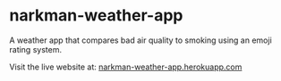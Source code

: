 # narkman-weather-app
 A weather app that compares bad air quality to smoking using an emoji rating system. 
 
 Visit the live website at: [narkman-weather-app.herokuapp.com](https://narkman-weather-app.herokuapp.com/)
